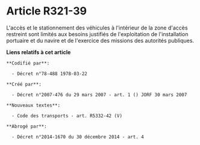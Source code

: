 # Article R321-39

L'accès et le stationnement des véhicules à l'intérieur de la zone d'accès restreint sont limités aux besoins justifiés de
l'exploitation de l'installation portuaire et du navire et de l'exercice des missions des autorités publiques.

**Liens relatifs à cet article**

	**Codifié par**:

	  - Décret n°78-488 1978-03-22

	**Créé par**:

	  - Décret n°2007-476 du 29 mars 2007 - art. 1 () JORF 30 mars 2007

	**Nouveaux textes**:

	  - Code des transports - art. R5332-42 (V)

	**Abrogé par**:

	  - Décret n°2014-1670 du 30 décembre 2014 - art. 4
